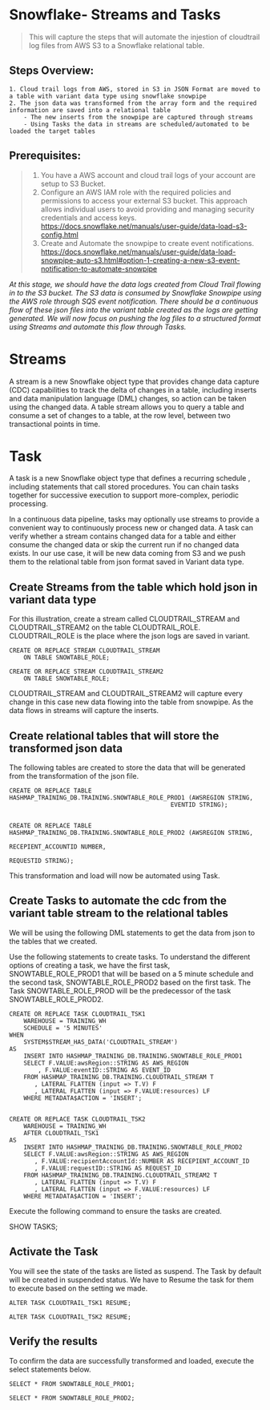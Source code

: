 # Snowflake- Streams and Tasks
>This will capture the steps that will automate the injestion of cloudtrail log files from AWS S3 to a Snowflake relational table.


## Steps Overview:
    1. Cloud trail logs from AWS, stored in S3 in JSON Format are moved to a table with variant data type using snowflake snowpipe
    2. The json data was transformed from the array form and the required information are saved into a relational table
        - The new inserts from the snowpipe are captured through streams
        - Using Tasks the data in streams are scheduled/automated to be loaded the target tables


## Prerequisites:
>1. You have a AWS account and cloud trail logs of your account are setup to S3 Bucket.
>2. Configure an AWS IAM role with the required policies and permissions to access your external S3 bucket. This approach allows individual users to avoid providing and managing security credentials and access keys.
https://docs.snowflake.net/manuals/user-guide/data-load-s3-config.html
>3. Create and Automate the snowpipe to create event notifications.
https://docs.snowflake.net/manuals/user-guide/data-load-snowpipe-auto-s3.html#option-1-creating-a-new-s3-event-notification-to-automate-snowpipe

*At this stage, we should have the data logs created from Cloud Trail flowing in to the S3 bucket. The S3 data is consumed by Snowflake Snowpipe using the AWS role through SQS event notification. There should be a continuous flow of these json files into the variant table created as the logs are getting generated. We will now focus on pushing the log files to a structured format using Streams and automate this flow through Tasks.*


# Streams
A stream is a new Snowflake object type that provides change data capture (CDC) capabilities to track the delta of changes in a table, including inserts and data manipulation language (DML) changes, so action can be taken using the changed data. A table stream allows you to query a table and consume a set of changes to a table, at the row level, between two transactional points in time.


# Task
A task is a new Snowflake object type that defines a recurring schedule , including statements that call stored procedures. You can chain tasks together for successive execution to support more-complex, periodic processing.

In a continuous data pipeline, tasks may optionally use streams to provide a convenient way to continuously process new or changed data. A task can verify whether a stream contains changed data for a table and either consume the changed data or skip the current run if no changed data exists. In our use case, it will be new data coming from S3 and we push them to the relational table from json format saved in Variant data type.


## Create Streams from the table which hold json in variant data type
For this illustration, create a stream called CLOUDTRAIL_STREAM and CLOUDTRAIL_STREAM2 on the table CLOUDTRAIL_ROLE. CLOUDTRAIL_ROLE is the place where the json logs are saved in variant.

```
CREATE OR REPLACE STREAM CLOUDTRAIL_STREAM
    ON TABLE SNOWTABLE_ROLE;

CREATE OR REPLACE STREAM CLOUDTRAIL_STREAM2
    ON TABLE SNOWTABLE_ROLE;

```

CLOUDTRAIL_STREAM and CLOUDTRAIL_STREAM2 will capture every change in this case new data flowing into the table from snowpipe. As the data flows in streams will capture the inserts. 


## Create relational tables that will store the transformed json data
The following tables are created to store the data that will be generated from the transformation of the json file. 

```
CREATE OR REPLACE TABLE HASHMAP_TRAINING_DB.TRAINING.SNOWTABLE_ROLE_PROD1 (AWSREGION STRING,
                                             EVENTID STRING);


CREATE OR REPLACE TABLE HASHMAP_TRAINING_DB.TRAINING.SNOWTABLE_ROLE_PROD2 (AWSREGION STRING,
                                                                           RECEPIENT_ACCOUNTID NUMBER,
                                                                           REQUESTID STRING);

```

This transformation and load will now be automated using Task.


## Create Tasks to automate the cdc from the variant table stream to the relational tables
We will be using the following DML statements to get the data from json to the tables that we created.

Use the following statements to create tasks. To understand the different options of creating a task, we have the first task, SNOWTABLE_ROLE_PROD1 that will be based on a 5 minute schedule and the second task, SNOWTABLE_ROLE_PROD2 based on the first task. The Task SNOWTABLE_ROLE_PROD will be the predecessor of the task SNOWTABLE_ROLE_PROD2.

```
CREATE OR REPLACE TASK CLOUDTRAIL_TSK1
    WAREHOUSE = TRAINING_WH 
    SCHEDULE = '5 MINUTES'
WHEN
    SYSTEM$STREAM_HAS_DATA('CLOUDTRAIL_STREAM')
AS    
    INSERT INTO HASHMAP_TRAINING_DB.TRAINING.SNOWTABLE_ROLE_PROD1
    SELECT F.VALUE:awsRegion::STRING AS AWS_REGION
        , F.VALUE:eventID::STRING AS EVENT_ID 
    FROM HASHMAP_TRAINING_DB.TRAINING.CLOUDTRAIL_STREAM T
       , LATERAL FLATTEN (input => T.V) F
       , LATERAL FLATTEN (input => F.VALUE:resources) LF
    WHERE METADATA$ACTION = 'INSERT';


CREATE OR REPLACE TASK CLOUDTRAIL_TSK2
    WAREHOUSE = TRAINING_WH 
    AFTER CLOUDTRAIL_TSK1
AS
    INSERT INTO HASHMAP_TRAINING_DB.TRAINING.SNOWTABLE_ROLE_PROD2
    SELECT F.VALUE:awsRegion::STRING AS AWS_REGION
       , F.VALUE:recipientAccountId::NUMBER AS RECEPIENT_ACCOUNT_ID
       , F.VALUE:requestID::STRING AS REQUEST_ID
    FROM HASHMAP_TRAINING_DB.TRAINING.CLOUDTRAIL_STREAM2 T
       , LATERAL FLATTEN (input => T.V) F
       , LATERAL FLATTEN (input => F.VALUE:resources) LF
    WHERE METADATA$ACTION = 'INSERT';

```

Execute the following command to ensure the tasks are created. 

SHOW TASKS;


## Activate the Task
You will see the state of the tasks are listed as suspend. The Task by default will be created in suspended status. We have to Resume the task for them to execute based on the setting we made.


```
ALTER TASK CLOUDTRAIL_TSK1 RESUME;

ALTER TASK CLOUDTRAIL_TSK2 RESUME;

```

## Verify the results
To confirm the data are successfully transformed and loaded, execute the select statements below.

```
SELECT * FROM SNOWTABLE_ROLE_PROD1;

SELECT * FROM SNOWTABLE_ROLE_PROD2;

```
